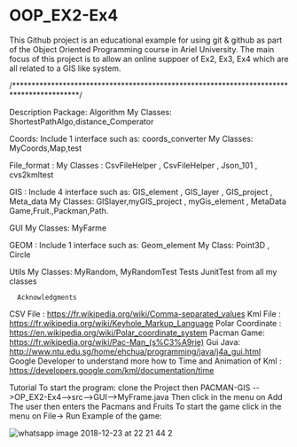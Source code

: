 # OOP_EX2-Ex4
This Github project is an educational example for using git & github as part of the Object Oriented Programming course in Ariel University. The main focus of this project is to allow an online suppoer of Ex2, Ex3, Ex4 which are all related to a GIS like system.

/*****************************************************************************************/
 
  Description
 Package:
Algorithm
 My Classes: ShortestPathAlgo,distance_Comperator

Coords:
  Include 1 interface such as: coords_converter
  My Classes: MyCoords,Map,test
 
 File_format :
  My Classes : CsvFileHelper , CsvFileHelper , Json_101 , cvs2kmltest
  
 GIS :
  Include 4 interface such as: GIS_element , GIS_layer , GIS_project , Meta_data
  My Classes: GISlayer,myGIS_project , myGis_element , MetaData
  Game,Fruit.,Packman,Path.
 
 GUI
  My Classes: MyFarme
 
 GEOM :
  Include 1 interface such as: Geom_element
  My Class: Point3D , Circle
  
 Utils
  My Classes: MyRandom, MyRandomTest
  Tests
      JunitTest from all my classes
 
      Acknowledgments
  CSV File : https://fr.wikipedia.org/wiki/Comma-separated_values
   Kml File : https://fr.wikipedia.org/wiki/Keyhole_Markup_Language
   Polar Coordinate : https://en.wikipedia.org/wiki/Polar_coordinate_system
  Pacman Game: https://fr.wikipedia.org/wiki/Pac-Man_(s%C3%A9rie)
   Gui Java: http://www.ntu.edu.sg/home/ehchua/programming/java/j4a_gui.html
  Google Developer to understand more how to Time and Animation of Kml : https://developers.google.com/kml/documentation/time

  Tutorial
 To start the program: clone  the Project then PACMAN-GIS -->OP_EX2-Ex4-->src-->GUI-->MyFrame.java
  Then click in the menu on Add The user then enters the Pacmans and Fruits To start the game click in the menu on File-> Run
  Example of the game:
  
  
![whatsapp image 2018-12-23 at 22 21 44 2](https://user-images.githubusercontent.com/33615853/50387615-4ed20e80-0709-11e9-86df-31dd5255c559.jpeg)
